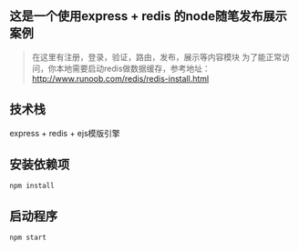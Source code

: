 ## 这是一个使用express + redis 的node随笔发布展示案例

> 在这里有注册，登录，验证，路由，发布，展示等内容模块
> 为了能正常访问，你本地需要启动redis做数据缓存，参考地址：http://www.runoob.com/redis/redis-install.html

## 技术栈
  express + redis + ejs模版引擎
## 安装依赖项
	npm install

## 启动程序
	npm start
